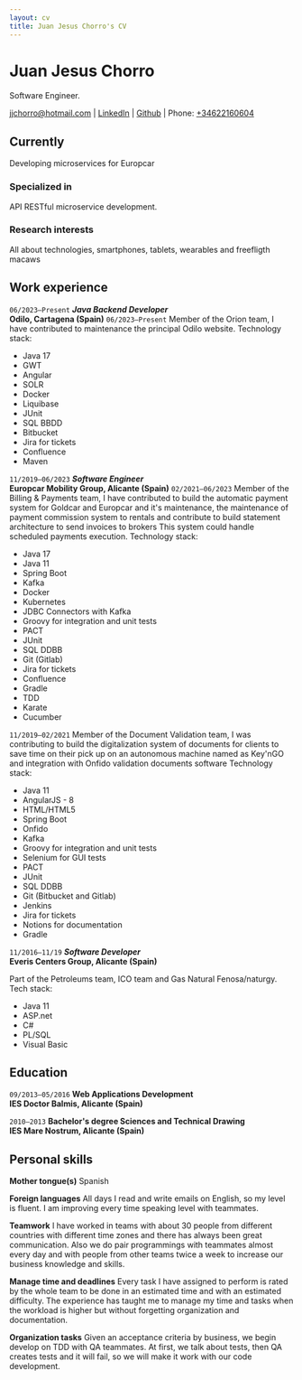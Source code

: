 ```yaml
---
layout: cv
title: Juan Jesus Chorro's CV
---
```

# Juan Jesus Chorro
Software Engineer.

<div id="webaddress">
<a href="jjchorro@hotmail.com">jjchorro@hotmail.com</a> | <a href="https://www.linkedin.com/in/juan-jesus-chorro-monllor-a13a38131" target="_blank">LinkedIn</a> | <a href="https://github.com/jjchorro" target="_blank">Github</a> | Phone: <a href="tel:+34622160604">+34622160604</a>
</div>


## Currently

Developing microservices for Europcar

### Specialized in

API RESTful microservice development.

### Research interests

All about technologies, smartphones, tablets, wearables and freefligth macaws

## Work experience

`06/2023–Present`
__*Java Backend Developer*__<br>
__Odilo, Cartagena (Spain)__
`06/2023–Present`
Member of the Orion team, I have contributed to maintenance the principal Odilo website.
Technology stack:
- Java 17
- GWT
- Angular
- SOLR
- Docker
- Liquibase
- JUnit
- SQL BBDD
- Bitbucket
- Jira for tickets
- Confluence
- Maven

`11/2019–06/2023`
__*Software Engineer*__<br>
__Europcar Mobility Group, Alicante (Spain)__
`02/2021–06/2023`
Member of the Billing & Payments team, I have contributed to build the automatic payment system for Goldcar and Europcar and it's maintenance, the maintenance of payment commission system to rentals and contribute to build statement architecture to send invoices to brokers
This system could handle scheduled payments execution.
Technology stack:
- Java 17
- Java 11
- Spring Boot
- Kafka
- Docker
- Kubernetes
- JDBC Connectors with Kafka
- Groovy for integration and unit tests
- PACT
- JUnit
- SQL DDBB
- Git (Gitlab)
- Jira for tickets
- Confluence
- Gradle
- TDD
- Karate
- Cucumber

`11/2019–02/2021`
Member of the Document Validation team, I was contributing to build the digitalization system of documents for clients to save time on their pick up on an autonomous machine named as Key'nGO and integration with Onfido validation documents software
Technology stack:
- Java 11
- AngularJS - 8
- HTML/HTML5
- Spring Boot
- Onfido
- Kafka
- Groovy for integration and unit tests
- Selenium for GUI tests
- PACT
- JUnit
- SQL DDBB
- Git (Bitbucket and Gitlab)
- Jenkins
- Jira for tickets
- Notions for documentation
- Gradle


`11/2016–11/19`
__*Software Developer*__<br>
__Everis Centers Group, Alicante (Spain)__

Part of the Petroleums team, ICO team and Gas Natural Fenosa/naturgy.
Tech stack:
- Java 11
- ASP.net
- C#
- PL/SQL
- Visual Basic

## Education

`09/2013–05/2016`
__Web Applications Development__<br>
__IES Doctor Balmis, Alicante (Spain)__

`2010–2013`
__Bachelor's degree Sciences and Technical Drawing__<br>
__IES Mare Nostrum, Alicante (Spain)__

## Personal skills

__Mother tongue(s)__
Spanish

__Foreign languages__
All days I read and write emails on English, so my level is fluent. I am improving every time speaking level with teammates.

__Teamwork__
I have worked in teams with about 30 people from different countries with different time zones and
there has always been great communication. Also we do pair programmings with teammates almost every day
and with people from other teams twice a week to increase our business knowledge and skills.

__Manage time and deadlines__
Every task I have assigned to perform is rated by the whole team to be done in an estimated 
time and with an estimated difficulty. The experience has taught me to manage my time and
tasks when the workload is higher but without forgetting organization and documentation.

__Organization tasks__
Given an acceptance criteria by business, we begin develop on TDD with QA teammates. 
At first, we talk about tests, then QA creates tests and it will fail, so we will make it work with our code development.


<!-- ### Footer

Last updated: September 2022 -->


